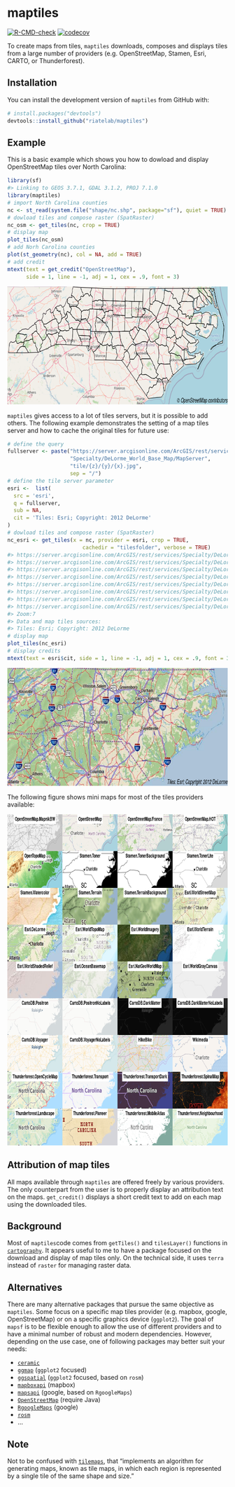 
<!-- README.md is generated from README.Rmd. Please edit that file -->

# maptiles

<!-- badges: start -->

[![R-CMD-check](https://github.com/riatelab/maptiles/workflows/R-CMD-check/badge.svg)](https://github.com/riatelab/maptiles/actions)
[![codecov](https://codecov.io/gh/riatelab/maptiles/branch/main/graph/badge.svg?token=R7T2PCTERH)](https://codecov.io/gh/riatelab/maptiles/)
<!-- badges: end -->

To create maps from tiles, `maptiles` downloads, composes and displays
tiles from a large number of providers (e.g. OpenStreetMap, Stamen,
Esri, CARTO, or Thunderforest).

## Installation

<!-- You can install the released version of maptiles from [CRAN](https://CRAN.R-project.org) with: -->
<!-- ``` r -->
<!-- install.packages("maptiles") -->
<!-- ``` -->

You can install the development version of `maptiles` from GitHub with:

``` r
# install.packages("devtools")
devtools::install_github("riatelab/maptiles")
```

## Example

This is a basic example which shows you how to dowload and display
OpenStreetMap tiles over North Carolina:

``` r
library(sf)
#> Linking to GEOS 3.7.1, GDAL 3.1.2, PROJ 7.1.0
library(maptiles)
# import North Carolina counties
nc <- st_read(system.file("shape/nc.shp", package="sf"), quiet = TRUE)
# dowload tiles and compose raster (SpatRaster)
nc_osm <- get_tiles(nc, crop = TRUE)
# display map
plot_tiles(nc_osm)
# add Norh Carolina counties
plot(st_geometry(nc), col = NA, add = TRUE)
# add credit
mtext(text = get_credit("OpenStreetMap"), 
      side = 1, line = -1, adj = 1, cex = .9, font = 3)
```

<img src="man/figures/README-example-1.png" width="852" height="269" />

`maptiles` gives access to a lot of tiles servers, but it is possible to
add others. The following example demonstrates the setting of a map
tiles server and how to cache the original tiles for future use:

``` r
# define the query
fullserver <- paste("https://server.arcgisonline.com/ArcGIS/rest/services",
                    "Specialty/DeLorme_World_Base_Map/MapServer",
                    "tile/{z}/{y}/{x}.jpg",
                    sep = "/")
# define the tile server parameter
esri <-  list(
  src = 'esri',
  q = fullserver,
  sub = NA,
  cit = 'Tiles: Esri; Copyright: 2012 DeLorme'
)
# dowload tiles and compose raster (SpatRaster)
nc_esri <- get_tiles(x = nc, provider = esri, crop = TRUE, 
                        cachedir = "tilesfolder", verbose = TRUE)
#> https://server.arcgisonline.com/ArcGIS/rest/services/Specialty/DeLorme_World_Base_Map/MapServer/tile/7/50/34.jpg => tilesfolder/esri/esri_7_34_50.jpg
#> https://server.arcgisonline.com/ArcGIS/rest/services/Specialty/DeLorme_World_Base_Map/MapServer/tile/7/50/35.jpg => tilesfolder/esri/esri_7_35_50.jpg
#> https://server.arcgisonline.com/ArcGIS/rest/services/Specialty/DeLorme_World_Base_Map/MapServer/tile/7/50/36.jpg => tilesfolder/esri/esri_7_36_50.jpg
#> https://server.arcgisonline.com/ArcGIS/rest/services/Specialty/DeLorme_World_Base_Map/MapServer/tile/7/50/37.jpg => tilesfolder/esri/esri_7_37_50.jpg
#> https://server.arcgisonline.com/ArcGIS/rest/services/Specialty/DeLorme_World_Base_Map/MapServer/tile/7/51/34.jpg => tilesfolder/esri/esri_7_34_51.jpg
#> https://server.arcgisonline.com/ArcGIS/rest/services/Specialty/DeLorme_World_Base_Map/MapServer/tile/7/51/35.jpg => tilesfolder/esri/esri_7_35_51.jpg
#> https://server.arcgisonline.com/ArcGIS/rest/services/Specialty/DeLorme_World_Base_Map/MapServer/tile/7/51/36.jpg => tilesfolder/esri/esri_7_36_51.jpg
#> https://server.arcgisonline.com/ArcGIS/rest/services/Specialty/DeLorme_World_Base_Map/MapServer/tile/7/51/37.jpg => tilesfolder/esri/esri_7_37_51.jpg
#> Zoom:7
#> Data and map tiles sources:
#> Tiles: Esri; Copyright: 2012 DeLorme
# display map
plot_tiles(nc_esri)
# display credits
mtext(text = esri$cit, side = 1, line = -1, adj = 1, cex = .9, font = 3)
```

<img src="man/figures/README-example2-1.png" width="852" height="269" />

The following figure shows mini maps for most of the tiles providers
available:

<img src="man/figures/README-front.png" width="840" height="756" />

## Attribution of map tiles

All maps available through `maptiles` are offered freely by various
providers. The only counterpart from the user is to properly display an
attribution text on the maps. `get_credit()` displays a
short credit text to add on each map using the downloaded tiles.

## Background

Most of `maptiles`code comes from `getTiles()` and `tilesLayer()`
functions in [`cartography`](https://github.com/riatelab/cartography).
It appears useful to me to have a package focused on the download and
display of map tiles only. On the technical side, it uses `terra`
instead of `raster` for managing raster data.

## Alternatives

There are many alternative packages that pursue the same objective as
`maptiles`. Some focus on a specific map tiles provider (e.g. mapbox,
google, OpenStreetMap) or on a specific graphics device (`ggplot2`). The
goal of `mapsf` is to be flexible enough to allow the use of different
providers and to have a minimal number of robust and modern
dependencies. However, depending on the use case, one of following
packages may better suit your needs:

-   [`ceramic`](https://github.com/hypertidy/ceramic)  
-   [`ggmap`](https://github.com/dkahle/ggmap) (`ggplot2` focused)
-   [`ggspatial`](https://github.com/paleolimbot/ggspatial) (`ggplot2`
    focused, based on `rosm`)
-   [`mapboxapi`](https://github.com/walkerke/mapboxapi) (mapbox)
-   [`mapsapi`](https://github.com/michaeldorman/mapsapi/) (google,
    based on `RgoogleMaps`)
-   [`OpenStreetMap`](https://github.com/ifellows/ROSM) (require Java)
-   [`RgoogleMaps`](https://github.com/markusloecher/rgooglemaps)
    (google)
-   [`rosm`](https://github.com/paleolimbot/rosm)
-   …

## Note

Not to be confused with
[`tilemaps`](https://github.com/kaerosen/tilemaps), that “implements an
algorithm for generating maps, known as tile maps, in which each region
is represented by a single tile of the same shape and size.”
